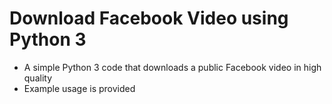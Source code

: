 # Download Facebook Video using Python 3

* A simple Python 3 code that downloads a public Facebook video in high quality
* Example usage is provided